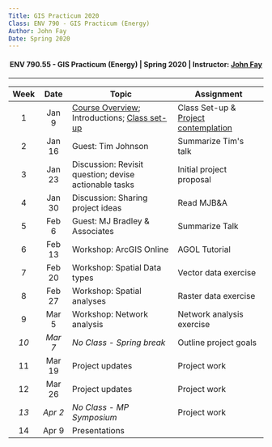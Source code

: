 ```yaml
---
Title: GIS Practicum 2020
Class: ENV 790 - GIS Practicum (Energy)
Author: John Fay
Date: Spring 2020
---
```


<h4>
    <center> 
    ENV 790.55 - GIS Practicum (Energy) | 
    Spring 2020 | 
    Instructor:     <a href='mailto:john.fay@duke.edu'>John Fay</a>
    </center>
</h4>

---

| Week |  Date   | Topic                                                        | Assignment                                                   |
| :--: | :-----: | ------------------------------------------------------------ | ------------------------------------------------------------ |
|  1   |  Jan 9  | [Course Overview](./CourseOverview.html); Introductions; [Class set-up](./ClassSetup.html) | Class Set-up & [Project contemplation](./Task01_ProjectContemplation.html) |
|  2   | Jan 16  | Guest: Tim Johnson                                           | Summarize Tim's talk                                         |
|  3   | Jan 23  | Discussion: Revisit question; devise actionable tasks        | Initial project proposal                                     |
|  4   | Jan 30  | Discussion: Sharing project ideas                            | Read MJB&A                                                   |
|  5   |  Feb 6  | Guest: MJ Bradley & Associates                               | Summarize Talk                                               |
|  6   | Feb 13  | Workshop: ArcGIS Online                                      | AGOL Tutorial                                                |
|  7   | Feb 20  | Workshop: Spatial Data types                                 | Vector data exercise                                         |
|  8   | Feb 27  | Workshop: Spatial analyses                                   | Raster data exercise                                         |
|  9   |  Mar 5  | Workshop: Network analysis                                   | Network analysis exercise                                    |
| *10* | *Mar 7* | *No Class - Spring break*                                    | Outline project goals                                        |
|  11  | Mar 19  | Project updates                                              | Project work                                                 |
|  12  | Mar 26  | Project updates                                              | Project work                                                 |
| *13* | *Apr 2* | *No Class - MP Symposium*                                    | Project work                                                 |
|  14  |  Apr 9  | Presentations                                                |                                                              |


